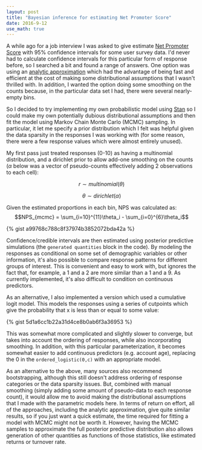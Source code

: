 ```yaml
---
layout: post
title: "Bayesian inference for estimating Net Promoter Score"
date: 2016-9-12
use_math: true
---
```


A while ago for a job interview I was asked to give estimate [Net Promoter Score]() with 95% confidence intervals for some user survey data. I'd never had to calculate confidence intervals for this particular form of response before, so I searched a bit and found a range of answers. One option was using an [analytic approximation](http://stats.stackexchange.com/questions/18603) which had the advantage of being fast and efficient at the cost of making some distributional assumptions that I wasn't thrilled with. In addition, I wanted the option doing some smoothing on the counts because, in the particular data set I had, there were several nearly-empty bins.

So I decided to try implementing my own probabilistic model using [Stan](http://mc-stan.org/) so I could make my own potentially dubious distributional assumptions and then fit the model using Markov Chain Monte Carlo (MCMC) sampling. In particular, it let me specify a prior distribution which I felt was helpful given the data sparsity in the responses I was working with (for some reason, there were a few response values which were almost entirely unused).

My first pass just treated responses (0-10) as having a multinomial distribution, and a dirichlet prior to allow add-one smoothing on the counts ($\alpha$ below was a vector of pseudo-counts effectively adding 2 observations to each cell):

$$r \sim multinomial(\theta)$$

$$\theta \sim dirichlet(\alpha)$$

Given the estimated proportions in each bin, NPS was calculated as:
$$NPS_{mcmc} = \sum_{i=10}^{11}\theta_i - \sum_{i=0}^{6}\theta_i$$

{% gist a99768c788c8f37974b3852072bda42a %}

Confidence/credible intervals are then estimated using posterior predictive simulations (the `generated quantities` block in the code). By modeling the responses as conditional on some set of demographic variables or other information, it's also possible to compare response patterns for different groups of interest. This is convenient and easy to work with, but ignores the fact that, for example, a 1 and a 2 are more similar than a 1 and a 9. As currently implemented, it's also difficult to condition on continuous predictors.

As an alternative, I also implemented a version which used a cumulative logit model. This models the responses using a series of cutpoints which give the probability that x is less than or equal to some value:

{% gist 5d1a6cc1b22a31d4ce8b0ab6f3a36953 %}

This was somewhat more complicated and slightly slower to converge, but takes into account the ordering of responses, while also incorporating smoothing. In addition, with this particular parameterization, it becomes somewhat easier to add continuous predictors (e.g. account age), replacing the 0 in the `ordered_logistic(0,c)` with an appropriate model.


As an alternative to the above, many sources also recommend bootstrapping, although this still doesn't address ordering of response categories or the data sparsity issues. But, combined with manual smoothing (simply adding some amount of pseudo-data to each response count), it would allow me to avoid making the distributional assumptions that I made with the parametric models here. In terms of return on effort, all of the approaches, including the analytic approximation, give quite similar results, so if you just want a quick estimate, the time required for fitting a model with MCMC might not be worth it. However, having the MCMC samples to approximate the full posterior predictive distribution also allows generation of other quantities as functions of those statistics, like estimated returns or turnover rate.
